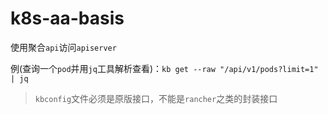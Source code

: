 # k8s-aa-basis

使用聚合`api`访问`apiserver`

例(查询一个`pod`并用`jq`工具解析查看)：`kb get --raw "/api/v1/pods?limit=1" | jq`

> `kbconfig`文件必须是原版接口，不能是`rancher`之类的封装接口



